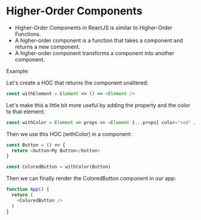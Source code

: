 # Higher-Order Components

* Higher-Order Components in ReactJS is similar to Higher-Order Functions.
* A higher-order component is a function that takes a component and returns a new component.
* A higher-order component transforms a component into another component.

Example:

Let's create a HOC that returns the component unaltered:

```js
const withElement = Element => () => <Element />
```

Let's make this a little bit more useful by adding the property and the color to that element:

```js
const withColor = Element => props => <Element {...props} color="red" />
```

Then we use this HOC (withColor) in a component:

```js
const Button = () => {
  return <button>My Button</button>
}

const ColoredButton = withColor(Button)
```

Then we can finally render the ColoredButton component in our app:

```js
function App() {
  return (
    <ColoredButton />
  )
}
```

